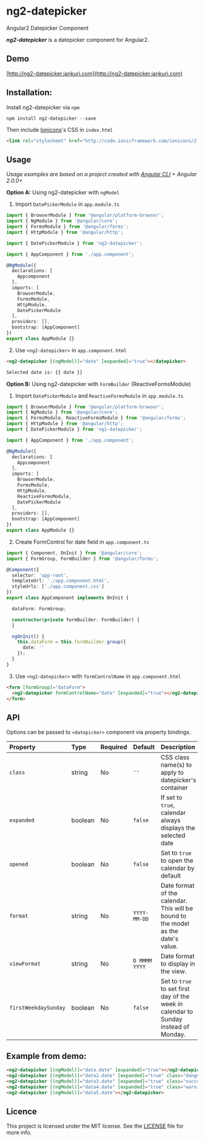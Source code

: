 # ng2-datepicker
Angular2 Datepicker Component

***ng2-datepicker*** is a datepicker component for Angular2.

## Demo

[http://ng2-datepicker.jankuri.com](http://ng2-datepicker.jankuri.com)

## Installation: 

Install ng2-datepicker via `npm`

````shell
npm install ng2-datepicker --save
````

Then include [Ionicons](http://ionicons.com/)'s CSS in `index.html`

```html
<link rel="stylesheet" href="http://code.ionicframework.com/ionicons/2.0.1/css/ionicons.min.css" media="all">
```

## Usage

_Usage examples are based on a project created with [Angular CLI](https://github.com/angular/angular-cli) + Angular 2.0.0+_

**Option A:** Using ng2-datepicker with `ngModel`

1. Import `DatePickerModule` in `app.module.ts`
  ```ts
  import { BrowserModule } from '@angular/platform-browser';
  import { NgModule } from '@angular/core';
  import { FormsModule } from '@angular/forms';
  import { HttpModule } from '@angular/http';
  
  import { DatePickerModule } from 'ng2-datepicker';

  import { AppComponent } from './app.component';
  
  @NgModule({
    declarations: [
      Appcomponent
    ],
    imports: [
      BrowserModule,
      FormsModule,
      HttpModule,
      DatePickerModule
    ],
    providers: [],
    bootstrap: [AppComponent]
  })
  export class AppModule {}
  ```

2. Use `<ng2-datepicker>` in `app.component.html`
  ```html
  <ng2-datepicker [(ngModel)]="date" [expanded]="true"></datepicker>
  
  Selected date is: {{ date }}
  ```

**Option B:** Using ng2-datepicker with `FormBuilder` (ReactiveFormsModule)

1. Import `DatePickerModule` and `ReactiveFormsModule` in `app.module.ts`
  ```ts
  import { BrowserModule } from '@angular/platform-browser';
  import { NgModule } from '@angular/core';
  import { FormsModule, ReactiveFormsModule } from '@angular/forms';
  import { HttpModule } from '@angular/http';
  import { DatePickerModule } from 'ng2-datepicker';

  import { AppComponent } from './app.component';
  
  @NgModule({
    declarations: [
      Appcomponent
    ],
    imports: [
      BrowserModule,
      FormsModule,
      HttpModule,
      ReactiveFormsModule,
      DatePickerModule
    ],
    providers: [],
    bootstrap: [AppComponent]
  })
  export class AppModule {}
  ```

2. Create FormControl for date field in `app.component.ts`
  
  ```ts
  import { Component, OnInit } from '@angular/core';
  import { FormGroup, FormBuilder } from '@angular/forms';
  
  @Component({
    selector: 'app-root',
    templateUrl: './app.component.html',
    styleUrls: ['./app.component.css']
  })
  export class AppComponent implements OnInit {
  
    dataForm: FormGroup;
  
    constructor(private formBuilder: FormBuilder) {
    }
  
    ngOnInit() {
      this.dataForm = this.formBuilder.group({
        date: ''
      });  
    }
  }
  ```
  
3. Use `<ng2-datepicker>` with `formControlName` in `app.component.html`
  
  ```html
  <form [formGroup]="dataForm">
    <ng2-datepicker formControlName="date" [expanded]="true"></ng2-datepicker>
  </form>
  ```

## API

Options can be passed to `<datepicker>` component via property bindings.

|Property|Type|Required|Default|Description|
|:--- |:--- |:--- |:--- |:--- |
|`class`|string|No|`''`|CSS class name(s) to apply to datepicker's container|
|`expanded`|boolean|No|`false`|If set to `true`, calendar always displays the selected date|
|`opened`|boolean|No|`false`|Set to `true` to open the calendar by default|
|`format`|string|No|`YYYY-MM-DD`|Date format of the calendar. This will be bound to the model as the date's value.|
|`viewFormat`|string|No|`D MMMM YYYY`|Date format to display in the view.|
|`firstWeekdaySunday`|boolean|No|`false`|Set to `true` to set first day of the week in calendar to Sunday instead of Monday.|


## Example from demo:

```html
<ng2-datepicker [(ngModel)]="data.date" [expanded]="true"></ng2-datepicker>
<ng2-datepicker [(ngModel)]="data2.date" [expanded]="true" class="danger"></ng2-datepicker>
<ng2-datepicker [(ngModel)]="data3.date" [expanded]="true" class="success"></ng2-datepicker>
<ng2-datepicker [(ngModel)]="data4.date" [expanded]="true" class="warning"></ng2-datepicker>
<ng2-datepicker [(ngModel)]="data5.date"></ng2-datepicker>
```

## Licence

This project is licensed under the MIT license. See the [LICENSE](LICENSE) file for more info.

